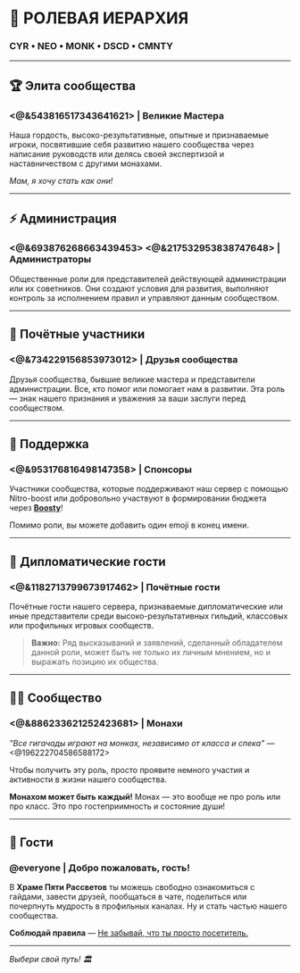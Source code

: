 # 👥 РОЛЕВАЯ ИЕРАРХИЯ

### CYR • NEO • MONK • DSCD • CMNTY

---

## 🏆 Элита сообщества

### <@&543816517343641621> | **Великие Мастера**
Наша гордость, высоко-результативные, опытные и признаваемые игроки, посвятившие себя развитию нашего сообщества через написание руководств или делясь своей экспертизой и наставничеством с другими монахами. 

*Мам, я хочу стать как они!*

---

## ⚡ Администрация

### <@&693876268663439453> <@&217532953838747648> | **Администраторы**
Общественные роли для представителей действующей администрации или их советников. Они создают условия для развития, выполняют контроль за исполнением правил и управляют данным сообществом.

---

## 🌟 Почётные участники

### <@&734229156853973012> | **Друзья сообщества**
Друзья сообщества, бывшие великие мастера и представители администрации. Все, кто помог или помогает нам в развитии. Эта роль — знак нашего признания и уважения за ваши заслуги перед сообществом.

---

## 💎 Поддержка

### <@&953176816498147358> | **Спонсоры**
Участники сообщества, которые поддерживают наш сервер с помощью Nitro-boost или добровольно участвуют в формировании бюджета через **[Boosty](https://boosty.to/nims)**! 

Помимо роли, вы можете добавить один emoji в конец имени.

---

## 🤝 Дипломатические гости

### <@&1182713799673917462> | **Почётные гости**
Почётные гости нашего сервера, признаваемые дипломатические или иные представители среди высоко-результативных гильдий, классовых или профильных игровых сообществ. 

> **Важно:** Ряд высказываний и заявлений, сделанный обладателем данной роли, может быть не только их личным мнением, но и выражать позицию их общества.

---

## 🧘‍♂️ Сообщество

### <@&886233621252423681> | **Монахи**
*"Все гигачады играют на монках, независимо от класса и спека"* — <@196222704586588172>

Чтобы получить эту роль, просто проявите немного участия и активности в жизни нашего сообщества. 

**Монахом может быть каждый!** Монах — это вообще не про роль или про класс. Это про гостеприимность и состояние души!

---

## 👋 Гости

### @everyone | **Добро пожаловать, гость!**
В **Храме Пяти Рассветов** ты можешь свободно ознакомиться с гайдами, завести друзей, пообщаться в чате, поделиться или почерпнуть мудрость в профильных каналах. Ну и стать частью нашего сообщества.

**Соблюдай правила** — [Не забывай, что ты просто посетитель.](https://youtu.be/LbbxQqKXUIk?t=28)

---

*Выбери свой путь! 🏛️*
